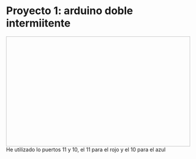 # Proyecto 1: arduino doble intermiitente
<img scr="imagenes/pasos.preios.arduino1" width="500" height="300" />
He utilizado lo puertos 11 y 10, el 11 para el rojo y el 10 para el azul
